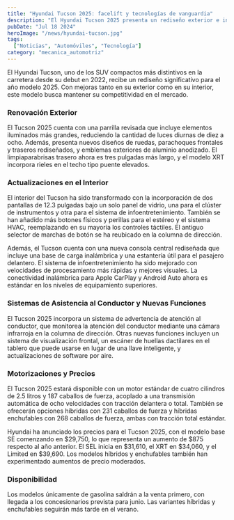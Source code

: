 ```yaml
---
title: "Hyundai Tucson 2025: facelift y tecnologías de vanguardia"
description: "El Hyundai Tucson 2025 presenta un rediseño exterior e interior, con nuevas tecnologías y un precio inicial competitivo."
pubDate: "Jul 18 2024"
heroImage: "/news/hyundai-tucson.jpg"
tags:
  ["Noticias", "Automóviles", "Tecnología"]
category: "mecanica_automotriz"
---
```


El Hyundai Tucson, uno de los SUV compactos más distintivos en la carretera desde su debut en 2022, recibe un rediseño significativo para el año modelo 2025. Con mejoras tanto en su exterior como en su interior, este modelo busca mantener su competitividad en el mercado.

### Renovación Exterior

El Tucson 2025 cuenta con una parrilla revisada que incluye elementos iluminados más grandes, reduciendo la cantidad de luces diurnas de diez a ocho. Además, presenta nuevos diseños de ruedas, parachoques frontales y traseros rediseñados, y emblemas exteriores de aluminio anodizado. El limpiaparabrisas trasero ahora es tres pulgadas más largo, y el modelo XRT incorpora rieles en el techo tipo puente elevados.

### Actualizaciones en el Interior

El interior del Tucson ha sido transformado con la incorporación de dos pantallas de 12.3 pulgadas bajo un solo panel de vidrio, una para el clúster de instrumentos y otra para el sistema de infoentretenimiento. También se han añadido más botones físicos y perillas para el estéreo y el sistema HVAC, reemplazando en su mayoría los controles táctiles. El antiguo selector de marchas de botón se ha reubicado en la columna de dirección. 

Además, el Tucson cuenta con una nueva consola central rediseñada que incluye una base de carga inalámbrica y una estantería útil para el pasajero delantero. El sistema de infoentretenimiento ha sido mejorado con velocidades de procesamiento más rápidas y mejores visuales. La conectividad inalámbrica para Apple CarPlay y Android Auto ahora es estándar en los niveles de equipamiento superiores.

### Sistemas de Asistencia al Conductor y Nuevas Funciones

El Tucson 2025 incorpora un sistema de advertencia de atención al conductor, que monitorea la atención del conductor mediante una cámara infrarroja en la columna de dirección. Otras nuevas funciones incluyen un sistema de visualización frontal, un escáner de huellas dactilares en el tablero que puede usarse en lugar de una llave inteligente, y actualizaciones de software por aire.

### Motorizaciones y Precios

El Tucson 2025 estará disponible con un motor estándar de cuatro cilindros de 2.5 litros y 187 caballos de fuerza, acoplado a una transmisión automática de ocho velocidades con tracción delantera o total. También se ofrecerán opciones híbridas con 231 caballos de fuerza y híbridas enchufables con 268 caballos de fuerza, ambas con tracción total estándar.

Hyundai ha anunciado los precios para el Tucson 2025, con el modelo base SE comenzando en $29,750, lo que representa un aumento de $875 respecto al año anterior. El SEL inicia en $31,610, el XRT en $34,060, y el Limited en $39,690. Los modelos híbridos y enchufables también han experimentado aumentos de precio moderados.

### Disponibilidad

Los modelos únicamente de gasolina saldrán a la venta primero, con llegada a los concesionarios prevista para junio. Las variantes híbridas y enchufables seguirán más tarde en el verano.